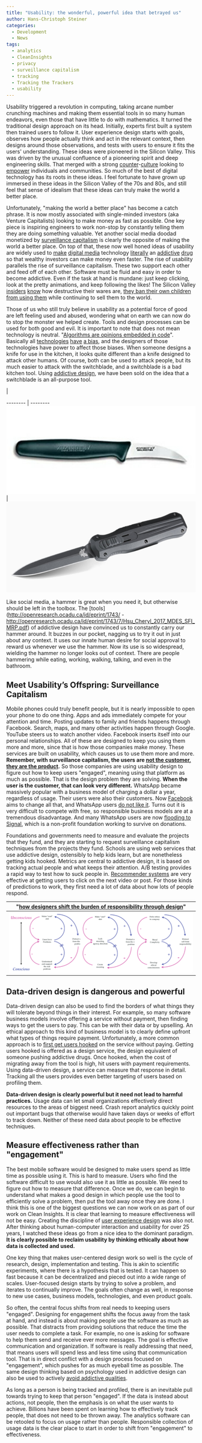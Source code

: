 ```yaml
---
title: "Usability: the wonderful, powerful idea that betrayed us"
author: Hans-Christoph Steiner
categories:
  - Development
  - News
tags:
  - analytics
  - CleanInsights
  - privacy
  - surveillance capitalism
  - tracking
  - Tracking the Trackers
  - usability
---
```


Usability triggered a revolution in computing, taking arcane number crunching machines and making them essential tools in so many human endeavors, even those that have little to do with mathematics.  It turned the traditional design approach on its head.  Initially, experts first built a system then trained users to follow it. User experience design starts with goals, observes how people actually think and act in the relevant context, then designs around those observations, and tests with users to ensure it fits the users' understanding.  These ideas were pioneered in the Silicon Valley. This was driven by the unusual confluence of a pioneering spirit and deep engineering skills. That merged with a strong [counter](https://en.wikipedia.org/wiki/Midpeninsula_Free_University)-[culture](https://en.wikipedia.org/wiki/Homebrew_Computer_Club) looking to [empower](https://en.wikipedia.org/wiki/People%27s_Computer_Company) individuals and communities. So much of the best of digital technology has its roots in these ideas.  I feel fortunate to have grown up immersed in these ideas in the Silicon Valley of the 70s and 80s, and still feel that sense of idealism that these ideas can truly make the world a better place.

Unfortunately, "making the world a better place" has become a catch phrase.  It is now mostly associated with single-minded investors (aka Venture Capitalists) looking to make money as fast as possible. One key piece is inspiring engineers to work non-stop by constantly telling them they are doing something valuable.  Yet another social media doodad monetized by [surveillance capitalism](https://en.wikipedia.org/wiki/Surveillance_capitalism) is clearly the opposite of making the world a better place.  On top of that, these now well honed ideas of usability are widely used to [make](https://www.vox.com/2018/2/27/17053758/phone-addictive-design-google-apple) [digital media](https://dl.acm.org/doi/10.1145/2254129.2254137) technology [literally](https://journals.plos.org/plosone/article?id=10.1371/journal.pone.0180094) an [addictive](https://psycnet.apa.org/doiLanding?doi=10.1037%2Fadb0000379) [drug](http://rali.bournemouth.ac.uk/wp-content/uploads/2015/03/raian_ali_et_al_2015_refsq_the_emerging_requirement_for_digital_addiction_labels.pdf) so that wealthy investors can make money even faster.  The rise of usability parallels the rise of surveillance capitalism.  These two support each other and feed off of each other.  Software must be fluid and easy in order to become addictive.  Even if the task at hand is mundane: just keep clicking,  look at the pretty animations, and keep following the likes!  The Silicon Valley [insiders](https://www.thesocialdilemma.com/) [know](https://vimeo.com/462049229) how destructive their wares are, [they ban their own children from using them](https://www.businessinsider.de/international/silicon-valley-parents-raising-their-kids-tech-free-red-flag-2018-2/) while continuing to sell them to the world.

Those of us who still truly believe in usability as a potential force of good are left feeling used and abused, wondering what on earth we can now do to stop the monster we helped create.  Tools and design processes can be used for both good and evil.  It is important to note that does not mean technology is neutral. "[Algorithms are opinions embedded in code](https://weaponsofmathdestructionbook.com/)".  Basically all [technologies](https://medium.com/thoughts-and-reflections/racial-bias-and-gender-bias-examples-in-ai-systems-7211e4c166a1) [have](https://www.propublica.org/article/machine-bias-risk-assessments-in-criminal-sentencing) [a bias](https://peopleofcolorintech.com/articles/recognizing-cultural-bias-in-ai/), and the designers of those technologies have power to affect those biases.  When someone designs a knife for use in the kitchen, it looks quite different than a knife designed to attack other humans.  Of course, both can be used to attack people, but its much easier to attack with the switchblade, and a switchblade is a bad kitchen tool.  Using [addictive design](https://www.interaction-design.org/courses/gamification-creating-addictive-user-experience), we have been sold on the idea that a switchblade is an all-purpose tool.

<!-- --> | <!-- -->
-------- | --------
![paring knife](paringknife.jpg) | ![switchblade](switchblade.jpg)

Like social media, a hammer is great when you need it, but otherwise should be left in the toolbox.  The [tools](http://openresearch.ocadu.ca/id/eprint/1743/ - http://openresearch.ocadu.ca/id/eprint/1743/7/Hsu_Cheryl_2017_MDES_SFI_MRP.pdf) of addictive design have convinced us to constantly carry our hammer around.  It buzzes in our pocket, nagging us to try it out in just about any context.  It uses our innate human desire for social approval to reward us whenever we use the hammer.  Now its use is so widespread, wielding the hammer no longer looks out of context.  There are people hammering while eating, working, walking, talking, and even in the bathroom.

## Meet Usability’s Offspring: Surveillance Capitalism

Mobile phones could truly benefit people, but it is nearly impossible to open your phone to do one thing.  Apps and ads immediately compete for your attention and time.  Posting updates to family and friends happens through Facebook.  Search, maps, and many other activities happen through Google. YouTube steers us to watch another video.  Facebook inserts itself into our personal relationships.  All of these are designed to keep you using them more and more, since that is how those companies make money.  These services are built on usability, which causes us to use them more and more.  **Remember, with surveillance capitalism, the users are [not the customer, they are the product](https://quoteinvestigator.com/2017/07/16/product/).**  So those companies are using usability design to figure out how to keep users "engaged", meaning using that platform as much as possible.  That is the design problem they are solving.  **When the user is the customer, that can look very different.**  WhatsApp became massively popular with a business model of charging a dollar a year, regardless of usage. Their users were also their customers. Now [Facebook](https://arstechnica.com/tech-policy/2021/01/whatsapp-users-must-share-their-data-with-facebook-or-stop-using-the-app/) aims to change all that, and WhatsApp users [do not like it](https://www.bloomberg.com/news/articles/2021-01-11/why-whatsapp-s-privacy-rules-sparked-moves-to-rivals-quicktake).  Turns out it is very difficult to compete with free, so responsible business models are at a tremendous disadvantage.  And many WhatsApp users are now [flooding to Signal](https://www.nytimes.com/2021/01/13/technology/telegram-signal-apps-big-tech.html), which is a non-profit foundation working to survive on donations.

Foundations and governments need to measure and evaluate the projects that they fund, and they are starting to request surveillance capitalism techniques from the projects they fund.  Schools are using web services that use addictive design, ostensibly to help kids learn, but are nonetheless getting kids hooked.   Metrics are central to addictive design, it is based on tracking actual people and what keeps their attention.  A/B testing provides a rapid way to test how to suck people in.  [Recommender systems](https://en.wikipedia.org/wiki/Recommender_system) are very effective at getting users to click on the next video or post.  For those kinds of predictions to work, they first need a lot of data about how lots of people respond.

| "[how designers shift the burden of responsibility through design](http://openresearch.ocadu.ca/id/eprint/1743/7/Hsu_Cheryl_2017_MDES_SFI_MRP.pdf)" |
| -------- |
| [![how designers shift the burden of responsibility through design](shifting-responsibility.png)](http://openresearch.ocadu.ca/id/eprint/1743/7/Hsu_Cheryl_2017_MDES_SFI_MRP.pdf) | 


## Data-driven design is dangerous and powerful

Data-driven design can also be used to find the borders of what things they will tolerate beyond things in their interest.  For example, so many software business models involve offering a service without payment, then finding ways to get the users to pay.  This can be with their data or by upselling.  An ethical approach to this kind of business model is to clearly define upfront what types of things require payment.  Unfortunately, a more common approach is to [first get users hooked](https://www.nirandfar.com/want-to-hook-your-users-drive-them-crazy/) on the service without paying.  Getting users hooked is offered as a design service, the design equivalent of someone pushing addictive drugs.  Once hooked, when the cost of migrating away from the tool is high, hit users with payment requirements.  Using data-driven design, a service can measure that response in detail.  Tracking all the users provides even better targeting of users based on profiling them.

**Data-driven design is clearly powerful but it need not lead to harmful practices.**  Usage data can let small organizations effectively direct resources to the areas of biggest need.  Crash report analytics quickly point out important bugs that otherwise would have taken days or weeks of effort to track down.  Neither of these need data about people to be effective techniques.


## Measure effectiveness rather than "engagement"

The best mobile software would be designed to make users spend as little time as possible using it.  This is hard to measure.  Users who find the software difficult to use would also use it as little as possible.  We need to figure out how to measure that difference.  Once we do, we can begin to understand what makes a good design in which people use the tool to efficiently solve a problem, then put the tool away once they are done. I think this is one of the biggest questions we can now work on as part of our work on Clean Insights.  It is clear that learning to measure effectiveness will not be easy.  Creating the discipline of [user experience design](https://en.wikipedia.org/wiki/User_experience_design) was also not.  After thinking about human-computer interaction and usability for over 25 years, I watched these ideas go from a nice idea to the dominant paradigm.  **It is clearly possible to reclaim usability by thinking ethically about how data is collected and used.**

One key thing that makes user-centered design work so well is the cycle of research, design, implementation and testing.  This is akin to scientific experiments, where there is a hypothesis that is tested.  It can happen so fast because it can be decentralized and pieced out into a wide range of scales. User-focused design starts by trying to solve a problem, and iterates to continually improve.  The goals often change as well, in response to new use cases, business models, technologies, and even product goals.

So often, the central focus shifts from real needs to keeping users "engaged".  Designing for engagement shifts the focus away from the task at hand, and instead is about making people use the software as much as possible.  That distracts from providing solutions that reduce the time the user needs to complete a task.  For example, no one is asking for software to help them send and receive ever more messages.  The goal is effective communication and organization.  If software is really addressing that need, that means users will spend less and less time using that communication tool.  That is in direct conflict with a design process focused on "engagement", which pushes for as much eyeball time as possible.   The same design thinking based on psychology used in addictive design can also be used to actively [avoid addictive qualities](https://www.researchgate.net/profile/Aditya-Purohit-4/publication/340903372_Designing_for_Digital_Detox_Making_Social_Media_Less_Addictive_with_Digital_Nudges/links/5ea3740ea6fdccd7945168ae/Designing-for-Digital-Detox-Making-Social-Media-Less-Addictive-with-Digital-Nudges.pdf).

As long as a person is being tracked and profiled, there is an inevitable pull towards trying to keep that person "engaged".  If the data is instead about actions, not people, then the emphasis is on what the user wants to achieve.  Billions have been spent on learning how to effectively track people, that does not need to be thrown away.  The analytics software can be retooled to focus on usage rather than people.  Responsible collection of usage data is the clear place to start in order to shift from "engagement" to effectiveness.
